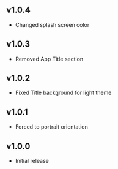 ## v1.0.4
- Changed splash screen color

## v1.0.3
- Removed App Title section

## v1.0.2
- Fixed Title background for light theme  
  
## v1.0.1
- Forced to portrait orientation
  
## v1.0.0
- Initial release
